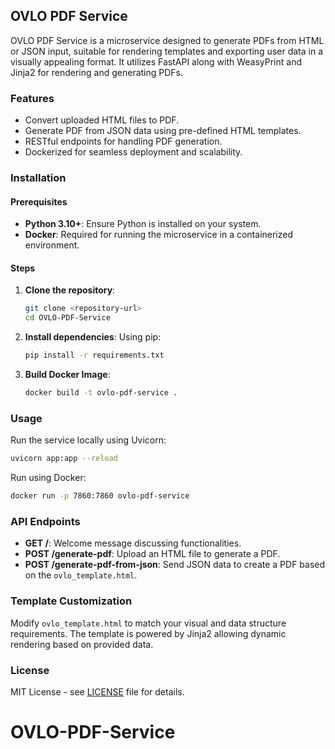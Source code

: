 ## OVLO PDF Service

OVLO PDF Service is a microservice designed to generate PDFs from HTML or JSON input, suitable for rendering templates and exporting user data in a visually appealing format. It utilizes FastAPI along with WeasyPrint and Jinja2 for rendering and generating PDFs.

### Features

- Convert uploaded HTML files to PDF.
- Generate PDF from JSON data using pre-defined HTML templates.
- RESTful endpoints for handling PDF generation.
- Dockerized for seamless deployment and scalability.

### Installation

#### Prerequisites

- **Python 3.10+**: Ensure Python is installed on your system.
- **Docker**: Required for running the microservice in a containerized environment.

#### Steps

1. **Clone the repository**: 
   ```bash
   git clone <repository-url>
   cd OVLO-PDF-Service
   ```

2. **Install dependencies**: 
   Using pip:
   ```bash
   pip install -r requirements.txt
   ```

3. **Build Docker Image**:
   ```bash
   docker build -t ovlo-pdf-service .
   ```

### Usage

Run the service locally using Uvicorn:
```bash
uvicorn app:app --reload
```

Run using Docker:
```bash
docker run -p 7860:7860 ovlo-pdf-service
```

### API Endpoints

- **GET /**: Welcome message discussing functionalities.
- **POST /generate-pdf**: Upload an HTML file to generate a PDF.
- **POST /generate-pdf-from-json**: Send JSON data to create a PDF based on the `ovlo_template.html`.

### Template Customization

Modify `ovlo_template.html` to match your visual and data structure requirements. The template is powered by Jinja2 allowing dynamic rendering based on provided data.

### License

MIT License - see [LICENSE](LICENSE) file for details.
# OVLO-PDF-Service
